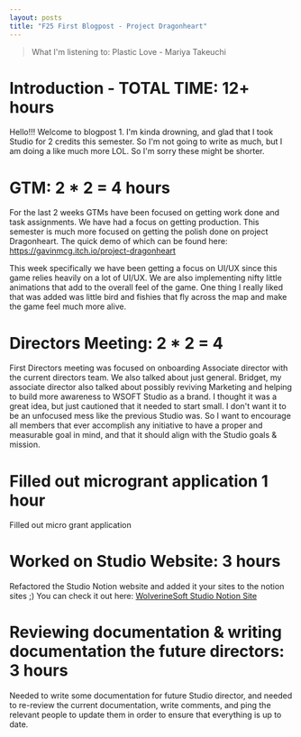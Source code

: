 ```yaml
---
layout: posts
title: "F25 First Blogpost - Project Dragonheart"
---
```


> What I'm listening to: Plastic Love - Mariya Takeuchi

# Introduction - TOTAL TIME: 12+ hours
Hello!!! Welcome to blogpost 1. I'm kinda drowning, and glad that I took Studio for 2 credits this semester. So I'm not going to write as much, but I am doing a like much more LOL. So I'm sorry these might be shorter.

# GTM: 2 * 2 = 4 hours
For the last 2 weeks GTMs have been focused on getting work done and task assignments. We have had a focus on getting production. This semester is much more focused on getting the polish done on project Dragonheart. The quick demo of which can be found here: https://gavinmcg.itch.io/project-dragonheart

This week specifically we have been getting a focus on UI/UX since this game relies heavily on a lot of UI/UX. We are also implementing nifty little animations that add to the overall feel of the game. One thing I really liked that was added was little bird and fishies that fly across the map and make the game feel much more alive.

# Directors Meeting: 2 * 2 = 4
First Directors meeting was focused on onboarding Associate director with the current directors team. We also talked about just general. Bridget, my associate director also talked about possibly reviving Marketing and helping to build more awareness to WSOFT Studio as a brand. I thought it was a great idea, but just cautioned that it needed to start small. I don't want it to be an unfocused mess like the previous Studio was. So I want to encourage all members that ever accomplish any initiative to have a proper and measurable goal in mind, and that it should align with the Studio goals & mission.

# Filled out microgrant application 1 hour 
Filled out micro grant application

# Worked on Studio Website: 3 hours
Refactored the Studio Notion website and added it your sites to the notion sites ;) You can check it out here: [WolverineSoft Studio Notion Site](https://wolverinesoftstudio.notion.site/)

# Reviewing documentation & writing documentation the future directors: 3 hours
Needed to write some documentation for future Studio director, and needed to re-review the current documentation, write comments, and ping the relevant people to update them in order to ensure that everything is up to date.



